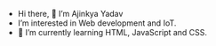 -  Hi there, 👋 I’m Ajinkya Yadav
- I’m interested in Web development and IoT.
- 🌱 I’m currently learning HTML, JavaScript and CSS.
